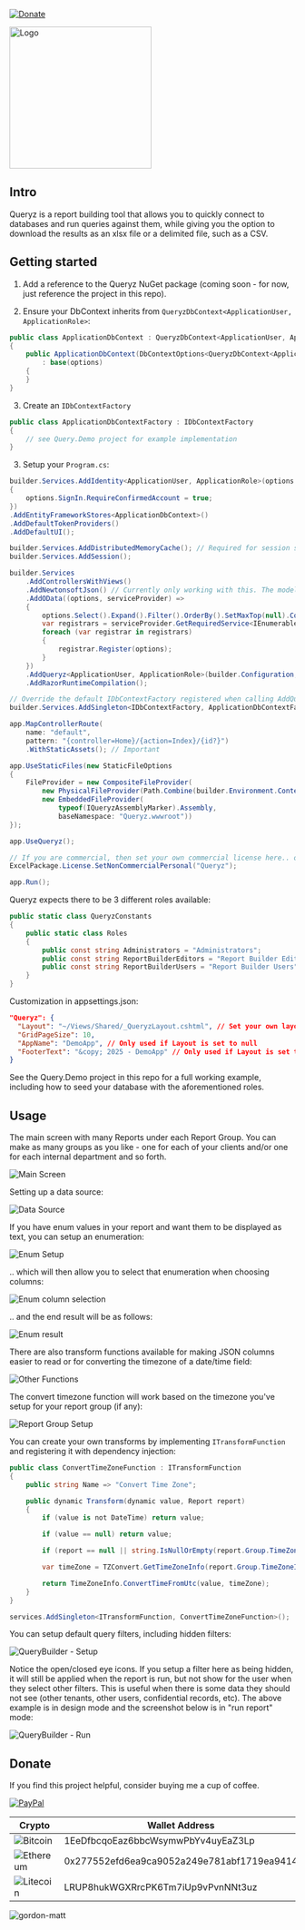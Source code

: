 [![Donate](https://img.shields.io/badge/Donate-PayPal-green.svg)](https://www.paypal.com/cgi-bin/webscr?cmd=_donations&business=gordon_matt%40live%2ecom&lc=AU&currency_code=AUD&bn=PP%2dDonationsBF%3abtn_donateCC_LG%2egif%3aNonHosted)

<img src="https://github.com/gordon-matt/Queryz/blob/main/_Misc/Logo.png" alt="Logo" width="250" />

## Intro

Queryz is a report building tool that allows you to quickly connect to databases and run queries against them, while giving you the option to download the results as an xlsx file or a delimited file, such as a CSV.

## Getting started

1. Add a reference to the Queryz NuGet package (coming soon - for now, just reference the project in this repo).

2. Ensure your DbContext inherits from `QueryzDbContext<ApplicationUser, ApplicationRole>`:

```csharp
public class ApplicationDbContext : QueryzDbContext<ApplicationUser, ApplicationRole>
{
    public ApplicationDbContext(DbContextOptions<QueryzDbContext<ApplicationUser, ApplicationRole>> options)
        : base(options)
    {
    }
}
```

3. Create an `IDbContextFactory`

```csharp
public class ApplicationDbContextFactory : IDbContextFactory
{
    // see Query.Demo project for example implementation
}
```

3. Setup your `Program.cs`:

```csharp
builder.Services.AddIdentity<ApplicationUser, ApplicationRole>(options =>
{
    options.SignIn.RequireConfirmedAccount = true;
})
.AddEntityFrameworkStores<ApplicationDbContext>()
.AddDefaultTokenProviders()
.AddDefaultUI();

builder.Services.AddDistributedMemoryCache(); // Required for session state
builder.Services.AddSession();

builder.Services
    .AddControllersWithViews()
    .AddNewtonsoftJson() // Currently only working with this. The model binding wouldn't work otherwise. It's on the TODO list to fix.
    .AddOData((options, serviceProvider) =>
    {
        options.Select().Expand().Filter().OrderBy().SetMaxTop(null).Count();
        var registrars = serviceProvider.GetRequiredService<IEnumerable<IODataRegistrar>>();
        foreach (var registrar in registrars)
        {
            registrar.Register(options);
        }
    })
    .AddQueryz<ApplicationUser, ApplicationRole>(builder.Configuration, connectionString)
    .AddRazorRuntimeCompilation();

// Override the default IDbContextFactory registered when calling AddQueryz()
builder.Services.AddSingleton<IDbContextFactory, ApplicationDbContextFactory>();

app.MapControllerRoute(
    name: "default",
    pattern: "{controller=Home}/{action=Index}/{id?}")
    .WithStaticAssets(); // Important

app.UseStaticFiles(new StaticFileOptions
{
    FileProvider = new CompositeFileProvider(
        new PhysicalFileProvider(Path.Combine(builder.Environment.ContentRootPath, "wwwroot")),
        new EmbeddedFileProvider(
            typeof(IQueryzAssemblyMarker).Assembly,
            baseNamespace: "Queryz.wwwroot"))
});

app.UseQueryz();

// If you are commercial, then set your own commercial license here.. or else change the name passed into SetNonCommercialPersonal().
ExcelPackage.License.SetNonCommercialPersonal("Queryz");

app.Run();
```

Queryz expects there to be 3 different roles available:

```csharp
public static class QueryzConstants
{
    public static class Roles
    {
        public const string Administrators = "Administrators";
        public const string ReportBuilderEditors = "Report Builder Editors";
        public const string ReportBuilderUsers = "Report Builder Users";
    }
}
```

Customization in appsettings.json:

```json
"Queryz": {
  "Layout": "~/Views/Shared/_QueryzLayout.cshtml", // Set your own layout or use null for the default layout from the library.
  "GridPageSize": 10,
  "AppName": "DemoApp", // Only used if Layout is set to null
  "FooterText": "&copy; 2025 - DemoApp" // Only used if Layout is set to null
}
```

See the Query.Demo project in this repo for a full working example, including how to seed your database with the aforementioned roles.

## Usage

The main screen with many Reports under each Report Group. You can make as many groups as you like - one for each of your clients and/or one for each internal department and so forth.

<img src="https://github.com/gordon-matt/Queryz/blob/main/_Misc/Screenshots/01 - Main.PNG" alt="Main Screen" />

Setting up a data source:

<img src="https://github.com/gordon-matt/Queryz/blob/main/_Misc/Screenshots/02 - Data Source.PNG" alt="Data Source" />

If you have enum values in your report and want them to be displayed as text, you can setup an enumeration:

<img src="https://github.com/gordon-matt/Queryz/blob/main/_Misc/Screenshots/03 - Enums.PNG" alt="Enum Setup" />

.. which will then allow you to select that enumeration when choosing columns:

<img src="https://github.com/gordon-matt/Queryz/blob/main/_Misc/Screenshots/04 - Enum column selection.png" alt="Enum column selection" />

.. and the end result will be as follows:

<img src="https://github.com/gordon-matt/Queryz/blob/main/_Misc/Screenshots/05 - Enum result.PNG" alt="Enum result" />

There are also transform functions available for making JSON columns easier to read or for converting the timezone of a date/time field:

<img src="https://github.com/gordon-matt/Queryz/blob/main/_Misc/Screenshots/06 - Other Functions.PNG" alt="Other Functions" />

The convert timezone function will work based on the timezone you've setup for your report group (if any):

<img src="https://github.com/gordon-matt/Queryz/blob/main/_Misc/Screenshots/09 - Report Group Setup.PNG" alt="Report Group Setup" />

You can create your own transforms by implementing `ITransformFunction` and registering it with dependency injection:

```csharp
public class ConvertTimeZoneFunction : ITransformFunction
{
    public string Name => "Convert Time Zone";

    public dynamic Transform(dynamic value, Report report)
    {
        if (value is not DateTime) return value;

        if (value == null) return value;

        if (report == null || string.IsNullOrEmpty(report.Group.TimeZoneId)) return value;

        var timeZone = TZConvert.GetTimeZoneInfo(report.Group.TimeZoneId);

        return TimeZoneInfo.ConvertTimeFromUtc(value, timeZone);
    }
}

services.AddSingleton<ITransformFunction, ConvertTimeZoneFunction>();
```

You can setup default query filters, including hidden filters:

<img src="https://github.com/gordon-matt/Queryz/blob/main/_Misc/Screenshots/07 - QueryBuilder - Setup.PNG" alt="QueryBuilder - Setup" />

Notice the open/closed eye icons. If you setup a filter here as being hidden, it will still be applied when the report is run, but not show for the user when they select other filters. This is useful when there is some data they should not see (other tenants, other users, confidential records, etc). The above example is in design mode and the screenshot below is in "run report" mode:

<img src="https://github.com/gordon-matt/Queryz/blob/main/_Misc/Screenshots/08 - QueryBuilder - Run.PNG" alt="QueryBuilder - Run" />

## Donate
If you find this project helpful, consider buying me a cup of coffee.

[![PayPal](https://img.shields.io/badge/PayPal-003087?logo=paypal&logoColor=fff)](https://www.paypal.com/cgi-bin/webscr?cmd=_donations&business=gordon_matt%40live%2ecom&lc=AU&currency_code=AUD&bn=PP%2dDonationsBF%3abtn_donateCC_LG%2egif%3aNonHosted)

| Crypto         | Wallet Address |
|----------------|----------------|
| ![Bitcoin](https://img.shields.io/badge/Bitcoin-FF9900?logo=bitcoin&logoColor=white) | 1EeDfbcqoEaz6bbcWsymwPbYv4uyEaZ3Lp |
| ![Ethereum](https://img.shields.io/badge/Ethereum-3C3C3D?logo=ethereum&logoColor=white) | 0x277552efd6ea9ca9052a249e781abf1719ea9414 |
| ![Litecoin](https://img.shields.io/badge/Litecoin-A6A9AA?logo=litecoin&logoColor=white) | LRUP8hukWGXRrcPK6Tm7iUp9vPvnNNt3uz |

<img src="https://komarev.com/ghpvc/?username=gordon-matt&label=GitHub%20Hits%20Since%202025-06-01%3A%20&color=ff0000&style=flat" alt="gordon-matt" />
